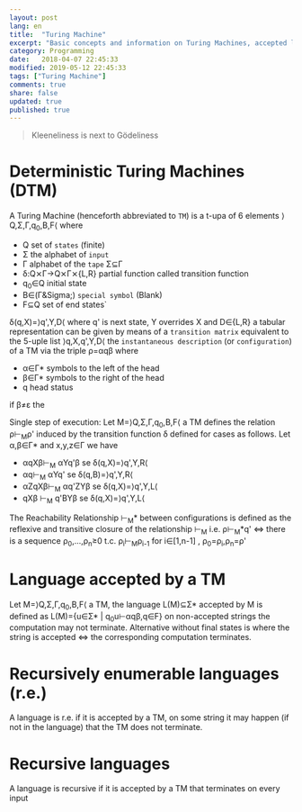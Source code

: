 ```yaml
---
layout: post
lang: en
title:  "Turing Machine"
excerpt: "Basic concepts and information on Turing Machines, accepted language, recursively enumerable and recursiv"
category: Programming
date:   2018-04-07 22:45:33
modified: 2019-05-12 22:45:33
tags: ["Turing Machine"]
comments: true
share: false
updated: true
published: true
---
```

  
> Kleeneliness is next to Gödeliness 

#  Deterministic Turing Machines (DTM)

A Turing Machine (henceforth abbreviated to `TM`) is a t-upa of 6 elements &rang;Q,&Sigma;,&Gamma;,q<sub>0</sub>,B,F&lang;  where
* Q set of `states` (finite)
* &Sigma; the alphabet of `input`
* &Gamma; alphabet of the `tape` &Sigma;&sube;&Gamma;
* &delta;:Q&#x2A2F;&Gamma;&rarr;Q&#x2A2F;&Gamma;&#x2A2F;{L,R} partial function called transition function
* q<sub>0</sub>&isin;Q initial state
* B&isin;(&Gamma;\&Sigma;) `special symbol` (Blank)
* F&sube;Q set of end states`

&delta;(q,X)=&rang;q',Y,D&lang; where q' is next state, Y overrides X and D&isin;{L,R}
a tabular representation can be given by means of a `transition matrix` equivalent to the 5-uple list &rang;q,X,q',Y,D&lang; 
the `instantaneous description` (or `configuration`) of a TM via the
triple &rho;=&alpha;q&beta; where

* &alpha;&isin;&Gamma;* symbols to the left of the head
* &beta;&isin;&Gamma;* symbols to the right of the head
* q head status

if &beta;&ne;&epsilon; the 

Single step of execution:
Let M=&rang;Q,&Sigma;,&Gamma;,q<sub>0</sub>,B,F&lang; a TM defines the relation &rho;&#8866;<sub>M</sub>&rho;'
induced by the transition function &delta; defined for cases as follows.
Let &alpha;,&beta;&isin;&Gamma;* and x,y,z&isin;&Gamma; we have

* &alpha;qX&beta;&#8866;<sub>M</sub> &alpha;Yq'&beta;     se &delta;(q,X)=&rang;q',Y,R&lang;
* &alpha;q&#8866;<sub>M</sub> &alpha;Yq'                  se &delta;(q,B)=&rang;q',Y,R&lang;
* &alpha;ZqX&beta;&#8866;<sub>M</sub> &alpha;q'ZY&beta;   se &delta;(q,X)=&rang;q',Y,L&lang;
* qX&beta; &#8866;<sub>M</sub> q'BY&beta;                 se &delta;(q,X)=&rang;q',Y,L&lang;

The Reachability Relationship &#8866;<sub>M</sub>* between configurations is defined as the reflexive and transitive closure of the relationship &#8866;<sub>M</sub>
i.e. &rho;&#8866;<sub>M</sub>*q' &hArr; there is a sequence &rho;<sub>0</sub>,...,&rho;<sub>n</sub>&ge;0 t.c.
&rho;<sub>i</sub>&#8866;<sub>M</sub>&rho;<sub>i-1</sub> for i&isin;[1,n-1] , &rho;<sub>0</sub>=&rho;<sub>i</sub>,&rho;<sub>n</sub>=&rho;'

# Language accepted by a TM

Let M=&rang;Q,&Sigma;,&Gamma;,q<sub>0</sub>,B,F&lang; a TM, the language L(M)&sube;&Sigma;* accepted by M is defined as
L(M)={u&isin;&Sigma;* | q<sub>0</sub>u&#8866;&alpha;q&beta;,q&isin;F}
on non-accepted strings the computation may not terminate.
Alternative without final states is where the string is accepted &hArr; the corresponding computation terminates.

# Recursively enumerable languages (r.e.)
A language is r.e. if it is accepted by a TM, on some string it may happen (if not in the language) that the TM does not terminate.

# Recursive languages
A language is recursive if it is accepted by a TM that terminates on every input
